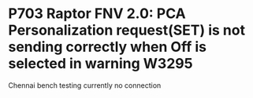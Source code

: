 # P703 Raptor FNV 2.0: PCA Personalization request(SET) is not sending correctly when Off is selected in warning W3295

Chennai bench testing currently no connection